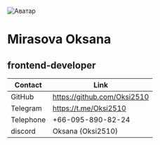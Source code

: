 ![Аватар](https://avatars.githubusercontent.com/u/211098419?s=400&u=e272998272a8b0d381898b352ca3a4600899262b&v=4)

# Mirasova Oksana
## frontend-developer

| Contact   | Link                          |
|-----------|-------------------------------|
| GitHub    | https://github.com/Oksi2510   |
| Telegram  | https://t.me/Oksi2510         |
| Telephone | +66-095-890-82-24             |
| discord | Oksana (Oksi2510)               |